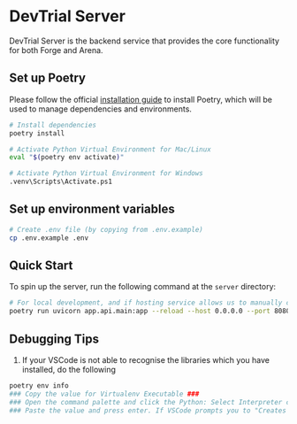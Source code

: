 # DevTrial Server

DevTrial Server is the backend service that provides the core functionality for both Forge and Arena.

## Set up Poetry

Please follow the official [installation guide](https://python-poetry.org/docs/#installation) to install Poetry, which will be used to manage dependencies and environments.

```bash
# Install dependencies
poetry install
```

```bash
# Activate Python Virtual Environment for Mac/Linux
eval "$(poetry env activate)"

# Activate Python Virtual Environment for Windows
.venv\Scripts\Activate.ps1
```

## Set up environment variables

```bash
# Create .env file (by copying from .env.example)
cp .env.example .env
```

## Quick Start

To spin up the server, run the following command at the `server` directory:

```bash
# For local development, and if hosting service allows us to manually create the .env file
poetry run uvicorn app.api.main:app --reload --host 0.0.0.0 --port 8080 --env-file .env
```

## Debugging Tips

1. If your VSCode is not able to recognise the libraries which you have installed, do the following

```bash
poetry env info 
### Copy the value for Virtualenv Executable ###
### Open the command palette and click the Python: Select Interpreter command ###
### Paste the value and press enter. If VSCode prompts you to "Creates a `.venv` virtual environment in the current directory", exit the menu and restart VSCode/your computer. Repeat the steps above until ur library gets recognised. ###

